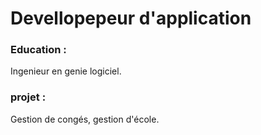 # Devellopepeur  d'application

### Education :
Ingenieur en genie logiciel. 

### projet : 
Gestion de congés, gestion d'école. 
